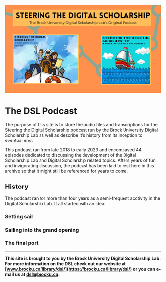 ![Splash Image for the Archive][imglogo]


# The DSL Podcast

The purpose of this site is to store the audio files and transcriptions for the Steering the Digital Scholarship podcast run by the Brock University Digital Scholarship Lab as well as describe it's history from its inception to eventual end.

This podcast ran from late 2018 to early 2023 and encompased 44 episodes dedicated to discussing the development of the Digital Scholarship Lab and Digital Scholarship related topics.  Afters years of fun and invigorating discussion, the podcast has been laid to rest here in this archive so that it might still be referenced for years to come.


## History

The podcast ran for more than four years as a semi-frequent acctivity in the Digital Scholarship Lab.  It all started with an idea:

### Setting sail

### Sailing into the grand opening

### The final port

 
----
  
**This site is brought to you by the Brock University Digital Scholarship Lab.  For more information on the DSL check out our website at [www.brocku.ca/library/dsl/](https://brocku.ca/library/dsl/) or you can e-mail us at dsl@brocku.ca.**  
  


<!--- Please use reference style images so that it is easier to update pictures later --->

[imglogo]: Steering-the-Digital-Scholarship-Splash.png
